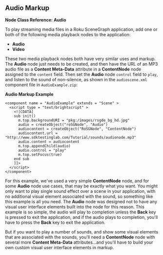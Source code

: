 ## Audio Markup

**Node Class Reference:** **Audio**

To play streaming media files in a Roku SceneGraph application, add one or both of the following media playback nodes to the application:

- **Audio**
- **Video**

These two media playback nodes both have very similar uses and markup.
The **Audio** node just needs to be created, and then have the URL of an MP3 audio file as a **Content Meta-Data** attribute in a **ContentNode** node assigned to the `content` field. Then set the **Audio** node `control` field to `play`, and listen to the sound of non-silence, as shown in the `audioscene.xml` component file in `AudioExample.zip`:

**Audio Markup Example**

```
<component name = "AudioExample" extends = "Scene" > 
  <script type = "text/brightscript" >
    <![CDATA[
    sub init()
      m.top.backgroundURI = "pkg:/images/rsgde_bg_hd.jpg"
      audio = createObject("roSGNode", "Audio")
      audiocontent = createObject("RoSGNode", "ContentNode")
      audiocontent.url = "http://www.sdktestinglab.com/Tutorial/sounds/audionode.mp3"
      audio.content = audiocontent
      m.top.appendChild(audio)
      audio.control = "play"
      m.top.setFocus(true)
    end sub
    ]]>
  </script>
</component>
```

For this example, we've used a very simple **ContentNode** node, and for some **Audio** node use cases, that may be exactly what you want. You might only want to play single sound effect over a scene in your application, with no additional visual element associated with the sound, so something like this example is all you need. The **Audio** node was designed not to have any visual user interface elements built into the node for this reason. This example is so simple, the audio will play to completion unless the **Back** key is pressed to exit the application, and if the audio plays to completion, you'll have to press the **Back** key to exit the application.

But if you want to play a number of sounds, and show some visual elements that are associated with the sounds, you'll need a **ContentNode** node with several more **Content Meta-Data** attributes...and you'll have to build your own custom visual user interface elements in markup.